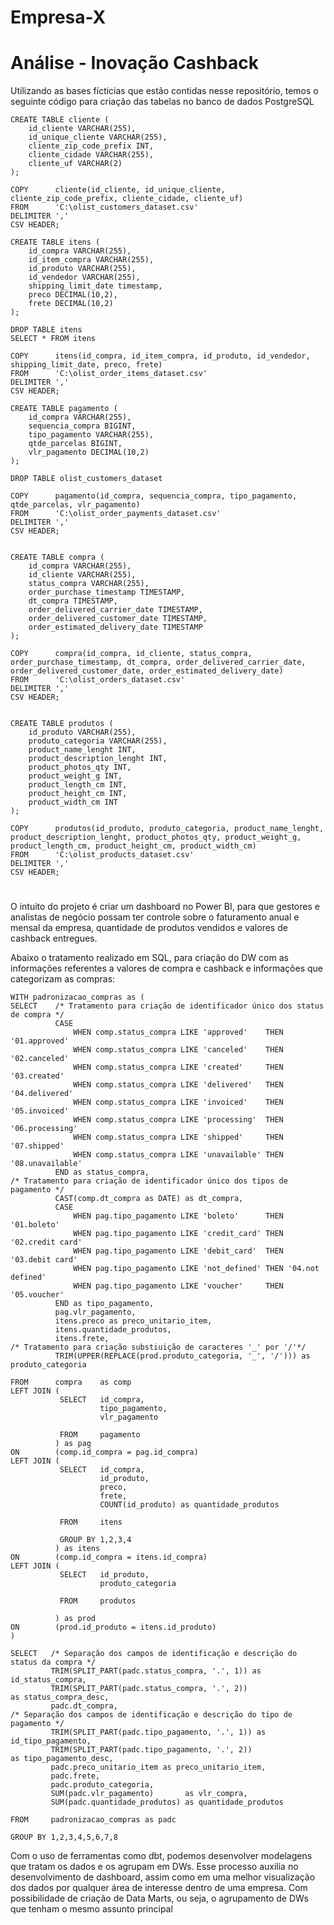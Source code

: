 # Empresa-X

# Análise - Inovação Cashback

Utilizando as bases fícticias que estão contidas nesse repositório, temos o seguinte código para criação das tabelas no banco de dados PostgreSQL
```
CREATE TABLE cliente (
    id_cliente VARCHAR(255),
	id_unique_cliente VARCHAR(255),
	cliente_zip_code_prefix INT,
	cliente_cidade VARCHAR(255),
	cliente_uf VARCHAR(2)
);

COPY      cliente(id_cliente, id_unique_cliente, cliente_zip_code_prefix, cliente_cidade, cliente_uf)
FROM      'C:\olist_customers_dataset.csv'
DELIMITER ','
CSV HEADER;

CREATE TABLE itens (
    id_compra VARCHAR(255),
	id_item_compra VARCHAR(255),
	id_produto VARCHAR(255),
	id_vendedor VARCHAR(255),	
	shipping_limit_date timestamp,
	preco DECIMAL(10,2),
	frete DECIMAL(10,2)
);

DROP TABLE itens
SELECT * FROM itens

COPY      itens(id_compra, id_item_compra, id_produto, id_vendedor, shipping_limit_date, preco, frete)
FROM      'C:\olist_order_items_dataset.csv'
DELIMITER ','
CSV HEADER;

CREATE TABLE pagamento (
    id_compra VARCHAR(255),
    sequencia_compra BIGINT,	
	tipo_pagamento VARCHAR(255),
	qtde_parcelas BIGINT,
	vlr_pagamento DECIMAL(10,2)
);

DROP TABLE olist_customers_dataset

COPY      pagamento(id_compra, sequencia_compra, tipo_pagamento, qtde_parcelas, vlr_pagamento)
FROM      'C:\olist_order_payments_dataset.csv'
DELIMITER ','
CSV HEADER;


CREATE TABLE compra (
    id_compra VARCHAR(255),
	id_cliente VARCHAR(255),
	status_compra VARCHAR(255),
	order_purchase_timestamp TIMESTAMP,
	dt_compra TIMESTAMP,
	order_delivered_carrier_date TIMESTAMP,
    order_delivered_customer_date TIMESTAMP,
	order_estimated_delivery_date TIMESTAMP
);

COPY      compra(id_compra, id_cliente, status_compra, order_purchase_timestamp, dt_compra, order_delivered_carrier_date, order_delivered_customer_date, order_estimated_delivery_date)
FROM      'C:\olist_orders_dataset.csv'
DELIMITER ','
CSV HEADER;


CREATE TABLE produtos (
    id_produto VARCHAR(255),
	produto_categoria VARCHAR(255),
	product_name_lenght INT,
	product_description_lenght INT,
	product_photos_qty INT,
	product_weight_g INT,
	product_length_cm INT,
	product_height_cm INT,
	product_width_cm INT
);

COPY      produtos(id_produto, produto_categoria, product_name_lenght, product_description_lenght, product_photos_qty, product_weight_g, product_length_cm, product_height_cm, product_width_cm)
FROM      'C:\olist_products_dataset.csv'
DELIMITER ','
CSV HEADER;

```

#
O intuito do projeto é criar um dashboard no Power BI, para que gestores e analistas de negócio possam ter controle sobre o faturamento anual e mensal da empresa, quantidade de produtos vendidos e valores de cashback entregues.

Abaixo o tratamento realizado em SQL, para criação do DW com as informações referentes a valores de compra e cashback e informações que categorizam as compras:

```
WITH padronizacao_compras as (
SELECT    /* Tratamento para criação de identificador único dos status de compra */
          CASE
              WHEN comp.status_compra LIKE 'approved'    THEN '01.approved'
              WHEN comp.status_compra LIKE 'canceled'    THEN '02.canceled'
              WHEN comp.status_compra LIKE 'created'     THEN '03.created'
              WHEN comp.status_compra LIKE 'delivered'   THEN '04.delivered'
              WHEN comp.status_compra LIKE 'invoiced'    THEN '05.invoiced'
              WHEN comp.status_compra LIKE 'processing'  THEN '06.processing'
              WHEN comp.status_compra LIKE 'shipped'     THEN '07.shipped'	
              WHEN comp.status_compra LIKE 'unavailable' THEN '08.unavailable'
          END as status_compra,
/* Tratamento para criação de identificador único dos tipos de pagamento */
          CAST(comp.dt_compra as DATE) as dt_compra,
		  CASE
              WHEN pag.tipo_pagamento LIKE 'boleto'      THEN '01.boleto'
              WHEN pag.tipo_pagamento LIKE 'credit_card' THEN '02.credit card'
              WHEN pag.tipo_pagamento LIKE 'debit_card'  THEN '03.debit card'
              WHEN pag.tipo_pagamento LIKE 'not_defined' THEN '04.not defined'
              WHEN pag.tipo_pagamento LIKE 'voucher'     THEN '05.voucher'
          END as tipo_pagamento,
		  pag.vlr_pagamento,
		  itens.preco as preco_unitario_item,
		  itens.quantidade_produtos,
		  itens.frete,
/* Tratamento para criação substiuição de caracteres '_' por '/'*/
		  TRIM(UPPER(REPLACE(prod.produto_categoria, '_', '/'))) as produto_categoria

FROM      compra    as comp
LEFT JOIN (
           SELECT   id_compra,
                    tipo_pagamento,
                    vlr_pagamento

		   FROM     pagamento
          ) as pag
ON        (comp.id_compra = pag.id_compra)
LEFT JOIN (
           SELECT   id_compra,
                    id_produto,
                    preco,
	                frete,
                    COUNT(id_produto) as quantidade_produtos

		   FROM     itens
		   
		   GROUP BY 1,2,3,4
          ) as itens
ON        (comp.id_compra = itens.id_compra)
LEFT JOIN (
           SELECT   id_produto,
                    produto_categoria

		   FROM     produtos

          ) as prod
ON        (prod.id_produto = itens.id_produto)
)

SELECT   /* Separação dos campos de identificação e descrição do status da compra */
         TRIM(SPLIT_PART(padc.status_compra, '.', 1)) as id_status_compra,
         TRIM(SPLIT_PART(padc.status_compra, '.', 2))           as status_compra_desc,
         padc.dt_compra,
/* Separação dos campos de identificação e descrição do tipo de pagamento */
         TRIM(SPLIT_PART(padc.tipo_pagamento, '.', 1)) as id_tipo_pagamento,
         TRIM(SPLIT_PART(padc.tipo_pagamento, '.', 2))           as tipo_pagamento_desc,
		 padc.preco_unitario_item as preco_unitario_item,
		 padc.frete,
		 padc.produto_categoria,
		 SUM(padc.vlr_pagamento)       as vlr_compra,
		 SUM(padc.quantidade_produtos) as quantidade_produtos		 

FROM     padronizacao_compras as padc

GROUP BY 1,2,3,4,5,6,7,8
```

Com o uso de ferramentas como dbt, podemos desenvolver modelagens que tratam os dados e os agrupam em DWs. Esse processo auxilia no desenvolvimento de dashboard, assim como em uma melhor visualização dos dados por qualquer área de interesse dentro de uma empresa. Com possibilidade de criação de Data Marts, ou seja, o agrupamento de DWs que tenham o mesmo assunto principal
